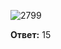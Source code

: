 ![2799](https://user-images.githubusercontent.com/34346128/153196417-76f11f32-18f7-4f1d-af86-2f6668bda7e2.png)

**Ответ:** 15
